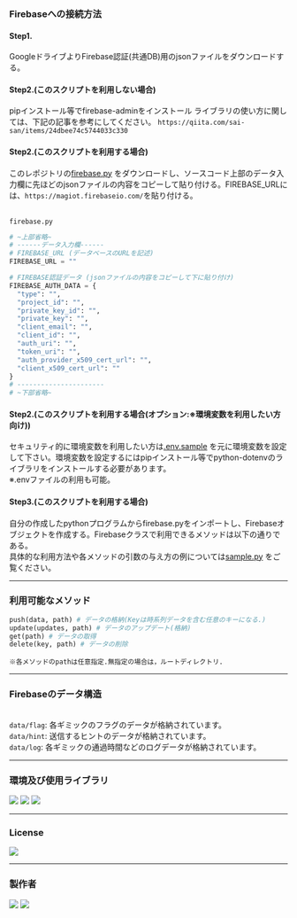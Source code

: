 ### Firebaseへの接続方法

#### Step1.
GoogleドライブよりFirebase認証(共通DB)用のjsonファイルをダウンロードする。

#### Step2.(このスクリプトを利用しない場合)
pipインストール等でfirebase-adminをインストール
ライブラリの使い方に関しては、下記の記事を参考にしてください。
`https://qiita.com/sai-san/items/24dbee74c5744033c330`

#### Step2.(このスクリプトを利用する場合)
このレポジトリの[firebase.py](https://github.com/broccolingual/firebase/blob/master/firebase.py)
をダウンロードし、ソースコード上部のデータ入力欄に先ほどのjsonファイルの内容をコピーして貼り付ける。FIREBASE_URLには、`https://magiot.firebaseio.com/`を貼り付ける。

<br>`firebase.py`
```python
# ~上部省略~
# ------データ入力欄------
# FIREBASE_URL (データベースのURLを記述)
FIREBASE_URL = ""

# FIREBASE認証データ (jsonファイルの内容をコピーして下に貼り付け)
FIREBASE_AUTH_DATA = {
  "type": "",
  "project_id": "",
  "private_key_id": "",
  "private_key": "",
  "client_email": "",
  "client_id": "",
  "auth_uri": "",
  "token_uri": "",
  "auth_provider_x509_cert_url": "",
  "client_x509_cert_url": ""
}
# ----------------------
# ~下部省略~
```

#### Step2.(このスクリプトを利用する場合(オプション:※環境変数を利用したい方向け))
セキュリティ的に環境変数を利用したい方は[.env.sample](https://github.com/broccolingual/firebase/blob/master/.env.sample)
を元に環境変数を設定して下さい。環境変数を設定するにはpipインストール等でpython-dotenvのライブラリをインストールする必要があります。
<br>※.envファイルの利用も可能。

#### Step3.(このスクリプトを利用する場合)
自分の作成したpythonプログラムからfirebase.pyをインポートし、Firebaseオブジェクトを作成する。Firebaseクラスで利用できるメソッドは以下の通りである。
<br>具体的な利用方法や各メソッドの引数の与え方の例については[sample.py](https://github.com/broccolingual/firebase/blob/master/sample.py)
をご覧ください。

---
### 利用可能なメソッド
```python
push(data, path) # データの格納(Keyは時系列データを含む任意のキーになる.)
update(updates, path) # データのアップデート(格納)
get(path) # データの取得
delete(key, path) # データの削除
```

`※各メソッドのpathは任意指定.無指定の場合は，ルートディレクトリ.`

---
### Firebaseのデータ構造
<br>`data/flag`: 各ギミックのフラグのデータが格納されています。
<br>`data/hint`: 送信するヒントのデータが格納されています。
<br>`data/log`: 各ギミックの通過時間などのログデータが格納されています。

---
### 環境及び使用ライブラリ
<img src="https://img.shields.io/badge/Python-3.8.5-3776AB.svg?logo=python&style=for-the-badge&logoColor=white">
<img src="https://img.shields.io/badge/firebase--admin-4.4.0-FFCA28.svg?style=flat-square">
<img src="https://img.shields.io/badge/python--dotenv-4.4.0-430098.svg?style=flat-square">

---
### License
<img src="https://img.shields.io/badge/Lisence-MIT-ff7964.svg?style=for-the-badge">

---
### 製作者
<img src="https://img.shields.io/badge/Broccolingual-9acd32.svg?style=for-the-badge">
<img src="https://img.shields.io/badge/G--Mail-broccolingual@gmail.com-ffffff.svg?logo=gmail&style=flat-square">
